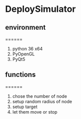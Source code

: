 # DeploySimulator
## environment
======
1. python 36 x64
2. PyOpenGL
3. PyQt5
## functions
======
1. chose the number of node
2. setup random radius of node
3. setup target
4. let them move or stop
